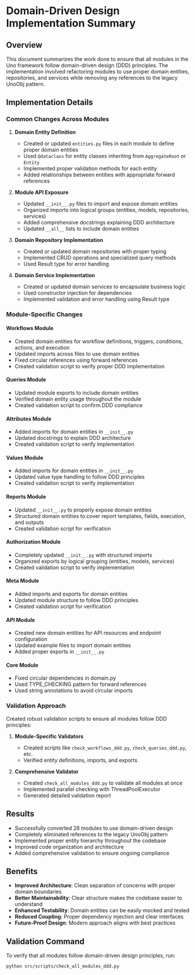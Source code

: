 # Domain-Driven Design Implementation Summary

## Overview

This document summarizes the work done to ensure that all modules in the Uno framework follow domain-driven design (DDD) principles. The implementation involved refactoring modules to use proper domain entities, repositories, and services while removing any references to the legacy UnoObj pattern.

## Implementation Details

### Common Changes Across Modules

1. **Domain Entity Definition**
   - Created or updated `entities.py` files in each module to define proper domain entities
   - Used `@dataclass` for entity classes inheriting from `AggregateRoot` or `Entity`
   - Implemented proper validation methods for each entity
   - Added relationships between entities with appropriate forward references

2. **Module API Exposure**
   - Updated `__init__.py` files to import and expose domain entities
   - Organized imports into logical groups (entities, models, repositories, services)
   - Added comprehensive docstrings explaining DDD architecture
   - Updated `__all__` lists to include domain entities

3. **Domain Repository Implementation**
   - Created or updated domain repositories with proper typing
   - Implemented CRUD operations and specialized query methods
   - Used Result type for error handling

4. **Domain Service Implementation**
   - Created or updated domain services to encapsulate business logic
   - Used constructor injection for dependencies
   - Implemented validation and error handling using Result type

### Module-Specific Changes

#### Workflows Module
- Created domain entities for workflow definitions, triggers, conditions, actions, and execution
- Updated imports across files to use domain entities
- Fixed circular references using forward references
- Created validation script to verify proper DDD implementation

#### Queries Module
- Updated module exports to include domain entities
- Verified domain entity usage throughout the module
- Created validation script to confirm DDD compliance

#### Attributes Module
- Added imports for domain entities in `__init__.py`
- Updated docstrings to explain DDD architecture
- Created validation script to verify implementation

#### Values Module
- Added imports for domain entities in `__init__.py`
- Updated value type handling to follow DDD principles
- Created validation script to verify implementation

#### Reports Module
- Updated `__init__.py` to properly expose domain entities
- Structured domain entities to cover report templates, fields, execution, and outputs
- Created validation script for verification

#### Authorization Module
- Completely updated `__init__.py` with structured imports
- Organized exports by logical grouping (entities, models, services)
- Created validation script to verify implementation

#### Meta Module
- Added imports and exports for domain entities
- Updated module structure to follow DDD principles
- Created validation script for verification

#### API Module
- Created new domain entities for API resources and endpoint configuration
- Updated example files to import domain entities
- Added proper exports in `__init__.py`

#### Core Module
- Fixed circular dependencies in domain.py
- Used TYPE_CHECKING pattern for forward references
- Used string annotations to avoid circular imports

### Validation Approach

Created robust validation scripts to ensure all modules follow DDD principles:

1. **Module-Specific Validators**
   - Created scripts like `check_workflows_ddd.py`, `check_queries_ddd.py`, etc.
   - Verified entity definitions, imports, and exports

2. **Comprehensive Validator**
   - Created `check_all_modules_ddd.py` to validate all modules at once
   - Implemented parallel checking with ThreadPoolExecutor
   - Generated detailed validation report

## Results

- Successfully converted 28 modules to use domain-driven design
- Completely eliminated references to the legacy UnoObj pattern
- Implemented proper entity hierarchy throughout the codebase
- Improved code organization and architecture
- Added comprehensive validation to ensure ongoing compliance

## Benefits

- **Improved Architecture**: Clean separation of concerns with proper domain boundaries
- **Better Maintainability**: Clear structure makes the codebase easier to understand
- **Enhanced Testability**: Domain entities can be easily mocked and tested
- **Reduced Coupling**: Proper dependency injection and clear interfaces
- **Future-Proof Design**: Modern approach aligns with best practices

## Validation Command

To verify that all modules follow domain-driven design principles, run:

```bash
python src/scripts/check_all_modules_ddd.py
```